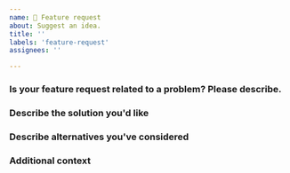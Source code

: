 ```yaml
---
name: 🙋 Feature request
about: Suggest an idea.
title: ''
labels: 'feature-request'
assignees: ''

---
```


<!-- 💚 Thanks for your time 💚 -->

### Is your feature request related to a problem? Please describe.

<!-- A clear and concise description of what the problem is. -->

### Describe the solution you'd like

<!-- A clear and concise description of what you want to happen. Adding some code examples would be neat! -->

### Describe alternatives you've considered

<!-- A clear and concise description of any alternative solutions or features you've considered. -->

### Additional context

<!-- Add any other context or screenshots about the feature request here. -->